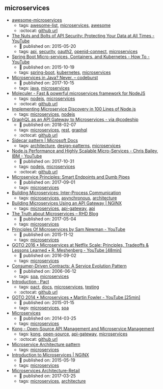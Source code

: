 microservices 
---
* [awesome-microservices](https://github.com/mfornos/awesome-microservices)
    * tags: [awesome-list](../tags/awesome-list.md), [microservices](../tags/microservices.md), [awesome](../tags/awesome.md)
    * :octocat: [github url](https://github.com/mfornos/awesome-microservices)
* [The Nuts and Bolts of API Security: Protecting Your Data at All Times - YouTube](https://www.youtube.com/watch?v=tj03NRM6SP8)
    * :calendar: published on: 2015-05-20
    * tags: [api](../tags/api.md), [security](../tags/security.md), [oauth2](../tags/oauth2.md), [openid-connect](../tags/openid-connect.md), [microservices](../tags/microservices.md)
* [Spring Boot Micro-services, Containers, and Kubernetes - How To - YouTube](https://www.youtube.com/watch?v=Bcs-inRnLDc)
    * :calendar: published on: 2015-10-19
    * tags: [spring-boot](../tags/spring-boot.md), [kubernetes](../tags/kubernetes.md), [microservices](../tags/microservices.md)
* [Microservices in Java? Never. – codeburst](https://codeburst.io/microservices-in-java-never-a7f3a2540dbb)
    * :calendar: published on: 2017-10-15
    * tags: [java](../tags/java.md), [microservices](../tags/microservices.md)
* [Moleculer - Fast & powerful microservices framework for NodeJS](https://moleculer.services/)
    * tags: [nodejs](../tags/nodejs.md), [microservices](../tags/microservices.md)
    * :octocat: [github url](https://github.com/moleculerjs/moleculer)
* [Implementing Microservice Discovery in 100 Lines of Node.js ](https://github.com/asyncanup/vasco/blob/33b878b3ae43f2c75197ea3e93afa0876ce990de/vasco-talk.pdf)
    * tags: [microservices](../tags/microservices.md), [nodejs](../tags/nodejs.md)
* [GraphQL as an API Gateway to Microservices - via @codeship](https://blog.codeship.com/graphql-as-an-api-gateway-to-micro-services/)
    * :calendar: published on: 2018-02-07
    * tags: [microservices](../tags/microservices.md), [rest](../tags/rest.md), [graphql](../tags/graphql.md)
    * :octocat: [github url](https://github.com/fireproofsocks/graphql-example)
* [Sidecar pattern | Microsoft Docs](https://docs.microsoft.com/en-us/azure/architecture/patterns/sidecar)
    * tags: [architecture](../tags/architecture.md), [design-patterns](../tags/design-patterns.md), [microservices](../tags/microservices.md)
* [Node.js Performance and Highly Scalable Micro-Services - Chris Bailey, IBM - YouTube](https://www.youtube.com/watch?v=Fbhhc4jtGW4)
    * :calendar: published on: 2017-10-31
    * tags: [nodejs](../tags/nodejs.md), [microservices](../tags/microservices.md)
    * :octocat: [github url](https://github.com/ibm-developer/generator-nodeserver)
* [Microservice Principles: Smart Endpoints and Dumb Pipes](https://medium.com/@nathankpeck/microservice-principles-smart-endpoints-and-dumb-pipes-5691d410700f)
    * :calendar: published on: 2017-09-01
    * tags: [microservices](../tags/microservices.md)
* [Building Microservices: Inter-Process Communication](https://www.nginx.com/blog/building-microservices-inter-process-communication/)
    * tags: [microservices](../tags/microservices.md), [asynchronous](../tags/asynchronous.md), [architecture](../tags/architecture.md)
* [Building Microservices Using an API Gateway | NGINX](https://www.nginx.com/blog/building-microservices-using-an-api-gateway/)
    * tags: [microservices](../tags/microservices.md), [api-gateway](../tags/api-gateway.md), [api](../tags/api.md)
* [The Truth about Microservices – RHD Blog](https://developers.redhat.com/blog/2017/05/04/the-truth-about-microservices/?sc_cid=70160000000gx6mAAA)
    * :calendar: published on: 2017-05-04
    * tags: [microservices](../tags/microservices.md)
* [Principles Of Microservices by Sam Newman - YouTube](https://www.youtube.com/watch?v=PFQnNFe27kU)
    * :calendar: published on: 2015-11-12
    * tags: [microservices](../tags/microservices.md)
* [GOTO 2016 • Microservices at Netflix Scale: Principles, Tradeoffs & Lessons Learned • R. Meshenberg - YouTube [48min]](https://www.youtube.com/watch?v=57UK46qfBLY)
    * :calendar: published on: 2016-09-02
    * tags: [microservices](../tags/microservices.md)
* [Consumer-Driven Contracts: A Service Evolution Pattern](https://martinfowler.com/articles/consumerDrivenContracts.html)
    * :calendar: published on: 2006-06-12
    * tags: [soa](../tags/soa.md), [microservices](../tags/microservices.md)
* [Introduction · Pact](https://docs.pact.io/)
    * tags: [pact](../tags/pact.md), [docs](../tags/docs.md), [microservices](../tags/microservices.md), [testing](../tags/testing.md)
    * :octocat: [github url](https://github.com/realestate-com-au/pact)
* [GOTO 2014 • Microservices • Martin Fowler - YouTube [25min]](https://www.youtube.com/watch?v=wgdBVIX9ifA&t=1s)
    * :calendar: published on: 2015-01-15
    * tags: [microservices](../tags/microservices.md), [soa](../tags/soa.md)
* [Microservices](https://martinfowler.com/articles/microservices.html)
    * :calendar: published on: 2014-03-25
    * tags: [microservices](../tags/microservices.md)
* [Kong - Open-Source API Management and Microservice Management](https://getkong.org/)
    * tags: [kong](../tags/kong.md), [open-source](../tags/open-source.md), [api-gateway](../tags/api-gateway.md), [microservices](../tags/microservices.md)
    * :octocat: [github url](https://github.com/Mashape/kong/)
* [Microservice Architecture pattern](http://microservices.io/patterns/microservices.html)
    * tags: [microservices](../tags/microservices.md)
* [Introduction to Microservices | NGINX](https://www.nginx.com/blog/introduction-to-microservices/)
    * :calendar: published on: 2015-05-19
    * tags: [microservices](../tags/microservices.md)
* [Microservices Architecture-Retail](https://www.linkedin.com/pulse/microservices-architecture-retail-rajesh-gundapaneni)
    * :calendar: published on: 2017-03-25
    * tags: [microservices](../tags/microservices.md), [architecture](../tags/architecture.md)
